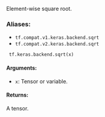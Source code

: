
Element-wise square root.
### Aliases:
- `tf.compat.v1.keras.backend.sqrt`
- `tf.compat.v2.keras.backend.sqrt`

```
 tf.keras.backend.sqrt(x)
```
#### Arguments:
- `x`: Tensor or variable.
#### Returns:

A tensor.
